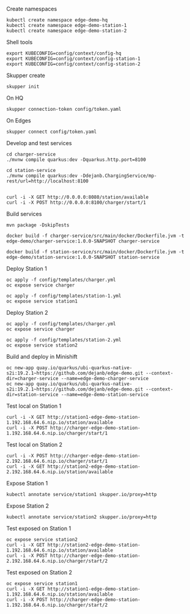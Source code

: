 Create namespaces

    kubectl create namespace edge-demo-hq
    kubectl create namespace edge-demo-station-1
    kubectl create namespace edge-demo-station-2

Shell tools

    export KUBECONFIG=config/context/config-hq
    export KUBECONFIG=config/context/config-station-1
    export KUBECONFIG=config/context/config-station-2

Skupper create

    skupper init

On HQ

    skupper connection-token config/token.yaml

On Edges

    skupper connect config/token.yaml

Develop and test services

    cd charger-service
    ./mvnw compile quarkus:dev -Dquarkus.http.port=8100

    cd station-service
    ./mvnw compile quarkus:dev -Ddejanb.ChargingService/mp-rest/url=http://localhost:8100


    curl -i -X GET http://0.0.0.0:8080/station/available
    curl -i -X POST http://0.0.0.0:8100/charger/start/1

Build services

    mvn package -DskipTests
    
    docker build -f charger-service/src/main/docker/Dockerfile.jvm -t edge-demo/charger-service:1.0.0-SNAPSHOT charger-service
    
    docker build -f station-service/src/main/docker/Dockerfile.jvm -t edge-demo/station-service:1.0.0-SNAPSHOT station-service

Deploy Station 1

    oc apply -f config/templates/charger.yml
    oc expose service charger

    oc apply -f config/templates/station-1.yml
    oc expose service station1 

Deploy Station 2

    oc apply -f config/templates/charger.yml
    oc expose service charger

    oc apply -f config/templates/station-2.yml
    oc expose service station2

Build and deploy in Minishift

    oc new-app quay.io/quarkus/ubi-quarkus-native-s2i:19.2.1~https://github.com/dejanb/edge-demo.git --context-dir=charger-service --name=edge-demo-charger-service
    oc new-app quay.io/quarkus/ubi-quarkus-native-s2i:19.2.1~https://github.com/dejanb/edge-demo.git --context-dir=station-service --name=edge-demo-station-service


Test local on Station 1

    curl -i -X GET http://station1-edge-demo-station-1.192.168.64.6.nip.io/station/available
    curl -i -X POST http://charger-edge-demo-station-1.192.168.64.6.nip.io/charger/start/1

Test local on Station 2
    
    curl -i -X POST http://charger-edge-demo-station-2.192.168.64.6.nip.io/charger/start/1
    curl -i -X GET http://station2-edge-demo-station-2.192.168.64.6.nip.io/station/available 

Expose Station 1

    kubectl annotate service/station1 skupper.io/proxy=http    

Expose Station 2
    
    kubectl annotate service/station2 skupper.io/proxy=http
    
    
Test exposed on Station 1

    oc expose service station2
    curl -i -X GET http://station2-edge-demo-station-1.192.168.64.6.nip.io/station/available
    curl -i -X POST http://charger-edge-demo-station-2.192.168.64.6.nip.io/charger/start/2 
    
Test exposed on Station 2           
    
    oc expose service station1
    curl -i -X GET http://station1-edge-demo-station-1.192.168.64.6.nip.io/station/available
    curl -i -X POST http://charger-edge-demo-station-1.192.168.64.6.nip.io/charger/start/2   
